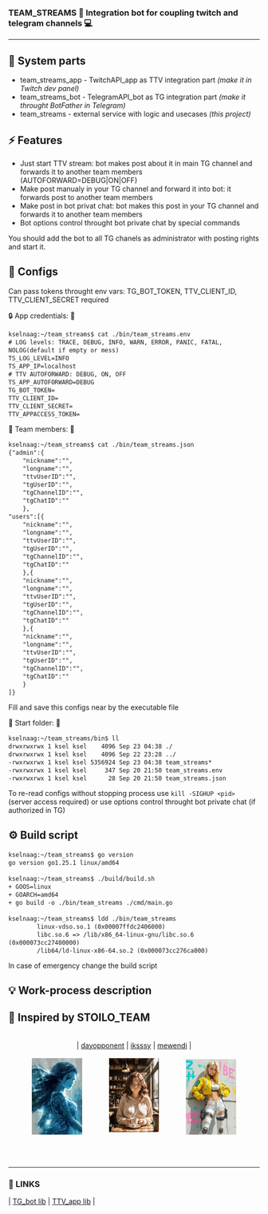 ### **TEAM_STREAMS**  📱  Integration bot for coupling twitch and telegram channels 💻
----

## 🍱 System parts
- team_streams_app - TwitchAPI_app as TTV integration part *(make it in Twitch dev panel)*
- team_streams_bot - TelegramAPI_bot as TG integration part *(make it throught BotFather in Telegram)*
- team_streams - external service with logic and usecases *(this project)*

## ⚡ Features
- Just start TTV stream: bot makes post about it in main TG channel and forwards it to another team members (AUTOFORWARD=DEBUG|ON|OFF)
- Make post manualy in your TG channel and forward it into bot: it forwards post to another team members
- Make post in bot privat chat: bot makes this post in your TG channel and forwards it to another team members
- Bot options control throught bot private chat by special commands

You should add the bot to all TG chanels as administrator with posting rights and start it.

## 📜 Configs

Can pass tokens throught env vars: TG_BOT_TOKEN, TTV_CLIENT_ID, TTV_CLIENT_SECRET required

🔒 App credentials: 🔑
```
kselnaag:~/team_streams$ cat ./bin/team_streams.env
# LOG levels: TRACE, DEBUG, INFO, WARN, ERROR, PANIC, FATAL, NOLOG(default if empty or mess)
TS_LOG_LEVEL=INFO
TS_APP_IP=localhost
# TTV AUTOFORWARD: DEBUG, ON, OFF
TS_APP_AUTOFORWARD=DEBUG
TG_BOT_TOKEN=
TTV_CLIENT_ID=
TTV_CLIENT_SECRET=
TTV_APPACCESS_TOKEN=
```

👥 Team members: 👥
```
kselnaag:~/team_streams$ cat ./bin/team_streams.json
{"admin":{
    "nickname":"",
    "longname":"",
    "ttvUserID":"",
    "tgUserID":"",
    "tgChannelID":"",
    "tgChatID":""
    },
"users":[{
    "nickname":"",
    "longname":"",
    "ttvUserID":"",
    "tgUserID":"",
    "tgChannelID":"",
    "tgChatID":""
    },{
    "nickname":"",
    "longname":"",
    "ttvUserID":"",
    "tgUserID":"",
    "tgChannelID":"",
    "tgChatID":""
    },{
    "nickname":"",
    "longname":"",
    "ttvUserID":"",
    "tgUserID":"",
    "tgChannelID":"",
    "tgChatID":""
    }
]}
```

Fill and save this configs near by the executable file

📂 Start folder: 🏁
```
kselnaag:~/team_streams/bin$ ll
drwxrwxrwx 1 ksel ksel    4096 Sep 23 04:38 ./
drwxrwxrwx 1 ksel ksel    4096 Sep 22 23:28 ../
-rwxrwxrwx 1 ksel ksel 5356924 Sep 23 04:38 team_streams*
-rwxrwxrwx 1 ksel ksel     347 Sep 20 21:50 team_streams.env
-rwxrwxrwx 1 ksel ksel      28 Sep 20 21:50 team_streams.json
```

To re-read configs without stopping process use `kill -SIGHUP <pid>` (server access required) or use options control throught bot private chat (if authorized in TG)

## ⚙️ Build script

```
kselnaag:~/team_streams$ go version
go version go1.25.1 linux/amd64

kselnaag:~/team_streams$ ./build/build.sh
+ GOOS=linux
+ GOARCH=amd64
+ go build -o ./bin/team_streams ./cmd/main.go

kselnaag:~/team_streams$ ldd ./bin/team_streams
        linux-vdso.so.1 (0x00007ffdc2406000)
        libc.so.6 => /lib/x86_64-linux-gnu/libc.so.6 (0x000073cc27400000)
        /lib64/ld-linux-x86-64.so.2 (0x000073cc276ca000)
```
In case of emergency change the build script

## 💡 Work-process description


## 🦋 Inspired by STOILO_TEAM

<p align="center">
<br>
|
  <a href="https://www.twitch.tv/dayopponent" title="https://www.twitch.tv/dayopponent" >dayopponent</a> |
  <a href="https://www.twitch.tv/iksssy" title="https://www.twitch.tv/iksssy">iksssy</a> |
  <a href="https://www.twitch.tv/mewendi" title="https://www.twitch.tv/mewendi">mewendi</a>
|
<br><br>
<img style="margin-right: 50px;" width="20%" src="pics/dayopponent.jpg" title="dayopponent" alt="dayopponent">
<img style="margin-bottom: 5px;" width="20%" src="pics/iksssy.jpg" title="iksssy" alt="iksssy">
<img style="margin-left: 50px;"width="20%" src="pics/mewendi.jpg" title="mewendi" alt="mewendi">
</p>
<br><br>

----
### **🔗 LINKS**
| [TG_bot lib](github.com/go-telegram/bot "github.com/go-telegram/bot")
| [TTV_app lib](github.com/nicklaw5/helix "github.com/nicklaw5/helix")
|

